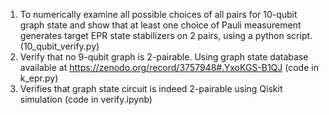 1. To numerically examine all possible choices of all pairs for 10-qubit graph state and show that at least one choice of Pauli measurement generates target EPR state stabilizers on 2 pairs, using a python script. (10_qubit_verify.py)
2. Verify that no 9-qubit graph is 2-pairable. Using graph state database available at https://zenodo.org/record/3757948#.YxoKGS-B1QJ  (code in k_epr.py)
3. Verifies that graph state circuit is indeed 2-pairable using Qiskit simulation  (code in verify.ipynb)